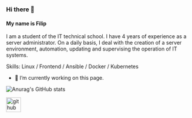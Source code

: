 ### Hi there 👋
#### My name is Filip

I am a student of the IT technical school. I have 4 years of experience as a server administrator. On a daily basis, I deal with the creation of a server environment, automation, updating and supervising the operation of IT systems.

Skills: Linux / Frontend / Ansible / Docker / Kubernetes

- 🔭 I’m currently working on this page. 

![Anurag's GitHub stats](https://github-readme-stats.vercel.app/api?username=Duke-net&show_icons=true&theme=transparent)


[<img src='https://cdn.jsdelivr.net/npm/simple-icons@3.0.1/icons/github.svg' alt='github' height='40'>](https://github.com/Duke-net)
